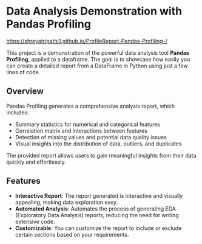 # Data Analysis Demonstration with Pandas Profiling

https://shreyatripathi1.github.io/ProfileReport-Pandas-Profiling-/

This project is a demonstration of the powerful data analysis tool **Pandas Profiling**, applied to a dataframe. The goal is to showcase how easily you can create a detailed report from a DataFrame in Python using just a few lines of code.

## Overview

Pandas Profiling generates a comprehensive analysis report, which includes:

- Summary statistics for numerical and categorical features
- Correlation matrix and interactions between features
- Detection of missing values and potential data quality issues
- Visual insights into the distribution of data, outliers, and duplicates

The provided report allows users to gain meaningful insights from their data quickly and effortlessly.

## Features

- **Interactive Report**: The report generated is interactive and visually appealing, making data exploration easy.
- **Automated Analysis**: Automates the process of generating EDA (Exploratory Data Analysis) reports, reducing the need for writing extensive code.
- **Customizable**: You can customize the report to include or exclude certain sections based on your requirements.
